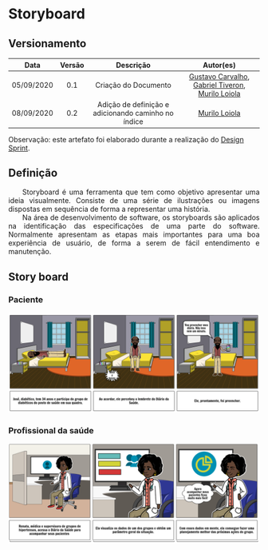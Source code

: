 # Storyboard
## Versionamento
| Data | Versão | Descrição | Autor(es) |
|:----:|:------:|:---------:|:---------:|
| 05/09/2020 | 0.1 | Criação do Documento | [Gustavo Carvalho](https://github.com/gustavocarvalho1002), [Gabriel Tiveron](https://github.com/GabrielTiveron), [Murilo Loiola](https://github.com/murilo-dan) |
| 08/09/2020 | 0.2 | Adição de definição e adicionando caminho no índice| [Murilo Loiola](https://github.com/murilo-dan) |

Observação: este artefato foi elaborado durante a realização do <a href="https://unbarqdsw.github.io/2020.1_G5_Diario_da_Saude/#design_sprint/">Design Sprint</a>.

## Definição

<p align="justify">&emsp;&emsp;Storyboard é uma ferramenta que tem como objetivo apresentar uma ideia visualmente. Consiste de uma série de ilustrações ou imagens dispostas em sequência de forma a representar uma história.</br>&emsp;&emsp;Na área de desenvolvimento de software, os storyboards são aplicados na identificação das especificações de uma parte do software. Normalmente apresentam as etapas mais importantes para uma boa experiência de usuário, de forma a serem de fácil entendimento e manutenção.</p>

## Story board
### Paciente
![story_board_1](./img/story_board_1.png)

### Profissional da saúde
![story_board_2](./img/story_board_2.png)